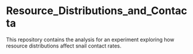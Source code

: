 # Resource_Distributions_and_Contacta
This repository contains the analysis for an experiment exploring how resource distributions affect snail contact rates.
